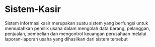 # Sistem-Kasir


Sistem informasi kasir merupakan suatu sistem yang berfungsi untuk memudahkan pemilik usaha dalam mengolah data barang, pelanggan, penjualan, pembelian dan mengontrol keuangan perusahaan melalui laporan-laporan usaha yang dihasilkan dari sistem tersebut
